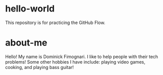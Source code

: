 # hello-world
This repository is for practicing the GitHub Flow.

# about-me

Hello! My name is Dominick Fimognari. 
I like to help people with their tech problems!
Some other hobbies I have include: playing video games, cooking, and playing bass guitar!
